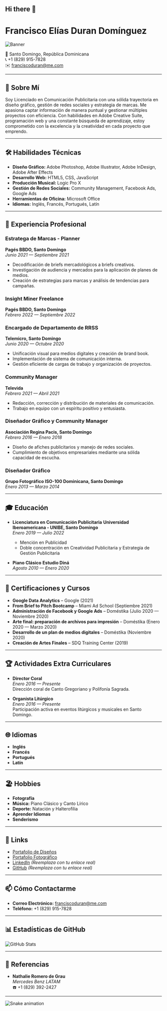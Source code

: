 ## Hi there 👋

<!--
**MysticiCorporis/MysticiCorporis** is a ✨ _special_ ✨ repository because its `README.md` (this file) appears on your GitHub profile.

Here are some ideas to get you started:

- 🔭 I’m currently working on ...
- 🌱 I’m currently learning ...
- 👯 I’m looking to collaborate on ...
- 🤔 I’m looking for help with ...
- 💬 Ask me about ...
- 📫 How to reach me: ...
- 😄 Pronouns: ...
- ⚡ Fun fact: ...
-->

# Francisco Elías Duran Domínguez

![Banner](https://via.placeholder.com/1200x300?text=Francisco+Elías+Duran+Dom%C3%ADnguez)

📍 Santo Domingo, República Dominicana  
📞 +1 (829) 915-7828  
✉️ [franciscoduran@me.com](mailto:franciscoduran@me.com)

---

## 👋 Sobre Mí

Soy Licenciado en Comunicación Publicitaria con una sólida trayectoria en diseño gráfico, gestión de redes sociales y estrategia de marcas. Me apasiona captar información de manera puntual y gestionar múltiples proyectos con eficiencia. Con habilidades en Adobe Creative Suite, programación web y una constante búsqueda de aprendizaje, estoy comprometido con la excelencia y la creatividad en cada proyecto que emprendo.

---

## 🛠️ Habilidades Técnicas

- **Diseño Gráfico:** Adobe Photoshop, Adobe Illustrator, Adobe InDesign, Adobe After Effects
- **Desarrollo Web:** HTML5, CSS, JavaScript
- **Producción Musical:** Logic Pro X
- **Gestión de Redes Sociales:** Community Management, Facebook Ads, Google Ads
- **Herramientas de Oficina:** Microsoft Office
- **Idiomas:** Inglés, Francés, Portugués, Latín

---

## 💼 Experiencia Profesional

### **Estratega de Marcas - Planner**
**Pagés BBDO, Santo Domingo**  
*Junio 2021 — Septiembre 2021*
- Decodificación de briefs mercadológicos a briefs creativos.
- Investigación de audiencia y mercados para la aplicación de planes de medios.
- Creación de estrategias para marcas y análisis de tendencias para campañas.

### **Insight Miner Freelance**
**Pagés BBDO, Santo Domingo**  
*Febrero 2022 — Septiembre 2022*

### **Encargado de Departamento de RRSS**
**Telemicro, Santo Domingo**  
*Junio 2020 — Octubre 2020*
- Unificación visual para medios digitales y creación de brand book.
- Implementación de sistema de comunicación interna.
- Gestión eficiente de cargas de trabajo y organización de proyectos.

### **Community Manager**
**Televida**  
*Febrero 2021 — Abril 2021*
- Redacción, corrección y distribución de materiales de comunicación.
- Trabajo en equipo con un espíritu positivo y entusiasta.

### **Diseñador Gráfico y Community Manager**
**Asociación Regina Pacis, Santo Domingo**  
*Febrero 2016 — Enero 2018*
- Diseño de afiches publicitarios y manejo de redes sociales.
- Cumplimiento de objetivos empresariales mediante una sólida capacidad de escucha.

### **Diseñador Gráfico**
**Grupo Fotográfico ISO-100 Dominicana, Santo Domingo**  
*Enero 2013 — Marzo 2014*

---

## 🎓 Educación

- **Licenciatura en Comunicación Publicitaria**
  **Universidad Iberoamericana - UNIBE, Santo Domingo**  
  *Enero 2019 — Julio 2022*  
  - Mención en Publicidad  
  - Doble concentración en Creatividad Publicitaria y Estrategia de Gestión Publicitaria

- **Piano Clásico**
  **Estudio Diná**  
  *Agosto 2010 — Enero 2020*

---

## 📜 Certificaciones y Cursos

- **Google Data Analytics** – Google (2021)
- **From Brief to Pitch Bootcamp** – Miami Ad School (Septiembre 2021)
- **Administración de Facebook y Google Ads** – Doméstika (Julio 2020 — Noviembre 2020)
- **Arte final: preparación de archivos para impresión** – Doméstika (Enero 2020 — Marzo 2020)
- **Desarrollo de un plan de medios digitales** – Doméstika (Noviembre 2020)
- **Creación de Artes Finales** – SDQ Training Center (2019)

---

## 🏆 Actividades Extra Curriculares

- **Director Coral**  
  *Enero 2016 — Presente*  
  Dirección coral de Canto Gregoriano y Polifonía Sagrada.

- **Organista Litúrgico**  
  *Enero 2016 — Presente*  
  Participación activa en eventos litúrgicos y musicales en Santo Domingo.

---

## 🌐 Idiomas

- **Inglés**
- **Francés**
- **Portugués**
- **Latín**

---

## 🏖️ Hobbies

- **Fotografía**
- **Música:** Piano Clásico y Canto Lírico
- **Deporte:** Natación y Halterofilia
- **Aprender Idiomas**
- **Senderismo**

---

## 🔗 Links

- [Portafolio de Diseños](#)
- [Portafolio Fotográfico](#)
- [LinkedIn](https://www.linkedin.com/in/franciscoeliasduran) *(Reemplaza con tu enlace real)*
- [GitHub](https://github.com/franciscoeliasduran) *(Reemplaza con tu enlace real)*

---

## 📫 Cómo Contactarme

- **Correo Electrónico:** [franciscoduran@me.com](mailto:franciscoduran@me.com)
- **Teléfono:** +1 (829) 915-7828

---

## 📊 Estadísticas de GitHub

![GitHub Stats](https://github-readme-stats.vercel.app/api?username=mysticicorporis&show_icons=true&theme=radical)

---

## 📄 Referencias

- **Nathalie Romero de Grau**  
  *Mercedes Benz LATAM*  
  ☎️ +1 (829) 392-2427

---

![Snake animation](https://github.com/franciscoeliasduran/franciscoeliasduran/blob/output/github-contribution-grid-snake.svg)

